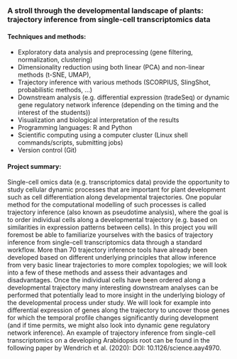 ### A stroll through the developmental landscape of plants: trajectory inference from single-cell transcriptomics data

#### Techniques and methods: 
-	Exploratory data analysis and preprocessing (gene filtering, normalization, clustering) 
-	Dimensionality reduction using both linear (PCA) and non-linear methods (t-SNE, UMAP),
-	Trajectory inference with various methods (SCORPIUS, SlingShot, probabilistic methods, …)
-	Downstream analysis (e.g. differential expression (tradeSeq) or dynamic gene regulatory network inference (depending on the timing and the interest of the students))
-	Visualization and biological interpretation of the results
-	Programming languages: R and Python
-	Scientific computing using a computer cluster (Linux shell commands/scripts, submitting jobs)
-	Version control (Git)

#### Project summary: 
Single-cell omics data (e.g. transcriptomics data) provide the opportunity to study cellular dynamic processes that are important for plant development such as cell differentiation along developmental trajectories. One popular method for the computational modelling of such processes is called trajectory inference (also known as pseudotime analysis), where the goal is to order individual cells along a developmental trajectory (e.g. based on similarities in expression patterns between cells). In this project you will foremost be able to familiarize yourselves with the basics of trajectory inference from single-cell transcriptomics data through a standard workflow. More than 70 trajectory inference tools have already been developed based on different underlying principles that allow inference from very basic linear trajectories to more complex topologies; we will look into a few of these methods and assess their advantages and disadvantages. Once the individual cells have been ordered along a developmental trajectory many interesting downstream analyses can be performed that potentially lead to more insight in the underlying biology of the developmental process under study. We will look for example into differential expression of genes along the trajectory to uncover those genes for which the temporal profile changes significantly during development (and if time permits, we might also look into dynamic gene regulatory network inference). An example of trajectory inference from single-cell transcriptomics on a developing Arabidopsis root can be found in the following paper by Wendrich et al. (2020): DOI: 10.1126/science.aay4970.

